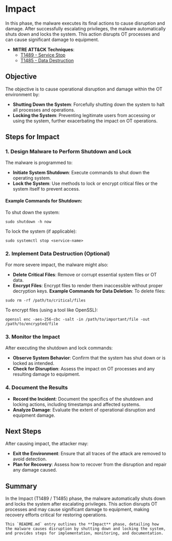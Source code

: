# Impact

In this phase, the malware executes its final actions to cause disruption and damage. After successfully escalating privileges, the malware automatically shuts down and locks the system. This action disrupts OT processes and can cause significant damage to equipment.

- **MITRE ATT&CK Techniques**: 
  - [T1489 - Service Stop](https://attack.mitre.org/techniques/T1489/)
  - [T1485 - Data Destruction](https://attack.mitre.org/techniques/T1485/)

## Objective

The objective is to cause operational disruption and damage within the OT environment by:

- **Shutting Down the System**: Forcefully shutting down the system to halt all processes and operations.
- **Locking the System**: Preventing legitimate users from accessing or using the system, further exacerbating the impact on OT operations.

## Steps for Impact

### 1. Design Malware to Perform Shutdown and Lock

The malware is programmed to:

- **Initiate System Shutdown**: Execute commands to shut down the operating system.
- **Lock the System**: Use methods to lock or encrypt critical files or the system itself to prevent access.

#### Example Commands for Shutdown:

To shut down the system:
```
sudo shutdown -h now
```
To lock the system (if applicable):

```
sudo systemctl stop <service-name>
```

### 2. Implement Data Destruction (Optional)
For more severe impact, the malware might also:

- **Delete Critical Files**: Remove or corrupt essential system files or OT data.
- **Encrypt Files**: Encrypt files to render them inaccessible without proper decryption keys.
**Example Commands for Data Deletion**:
To delete files:

```
sudo rm -rf /path/to/critical/files
```
To encrypt files (using a tool like OpenSSL):

```
openssl enc -aes-256-cbc -salt -in /path/to/important/file -out /path/to/encrypted/file
```
### 3. Monitor the Impact
After executing the shutdown and lock commands:

- **Observe System Behavior**: Confirm that the system has shut down or is locked as intended.
- **Check for Disruption**: Assess the impact on OT processes and any resulting damage to equipment.
### 4. Document the Results
- **Record the Incident**: Document the specifics of the shutdown and locking actions, including timestamps and affected systems.
- **Analyze Damage**: Evaluate the extent of operational disruption and equipment damage.
## Next Steps
After causing impact, the attacker may:

- **Exit the Environment**: Ensure that all traces of the attack are removed to avoid detection.
- **Plan for Recovery**: Assess how to recover from the disruption and repair any damage caused.
## Summary
In the Impact (T1489 / T1485) phase, the malware automatically shuts down and locks the system after escalating privileges. This action disrupts OT processes and may cause significant damage to equipment, making recovery efforts critical for restoring operations.

```
This `README.md` entry outlines the **Impact** phase, detailing how the malware causes disruption by shutting down and locking the system, and provides steps for implementation, monitoring, and documentation.
```
